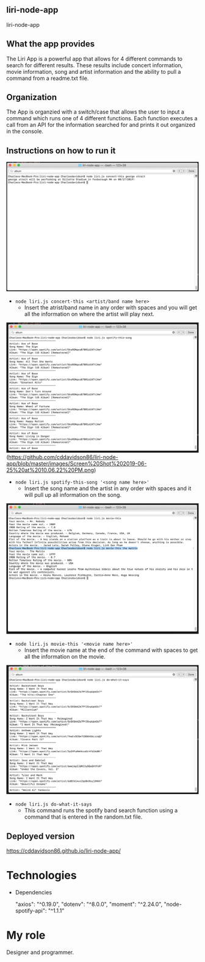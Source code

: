 ## liri-node-app
liri-node-app

## What the app provides

The Liri App is a powerful app that allows for 4 different commands to search for different results. These results include concert information, movie information, song and artist information and the ability to pull a command from a readme.txt file. 

## Organization 

The App is organzied with a switch/case that allows the user to input a command which runs one of 4 different functions. Each function executes a call from an API for the information searched for and prints it out organized in the console. 

## Instructions on how to run it

![Image of concert-this](https://github.com/cddavidson86/liri-node-app/blob/master/images/Screen%20Shot%202019-06-25%20at%2010.05.10%20PM.png)
* `node liri.js concert-this <artist/band name here>`
    * Insert the atrist/band name in any order with spaces and you will get all the information on where the artist will play next.

![Image of spotify-this-song](https://github.com/cddavidson86/liri-node-app/blob/master/images/Screen%20Shot%202019-06-25%20at%2010.05.46%20PM.png)(https://github.com/cddavidson86/liri-node-app/blob/master/images/Screen%20Shot%202019-06-25%20at%2010.06.22%20PM.png)
* `node liri.js spotify-this-song '<song name here>'`
    * Insert the song name and the artist in any order with spaces and it will pull up all information on the song.
    
![Image of movie-this](https://github.com/cddavidson86/liri-node-app/blob/master/images/Screen%20Shot%202019-06-25%20at%2010.09.26%20PM.png)
* `node liri.js movie-this '<movie name here>'`
    * Insert the movie name at the end of the command with spaces to get all the information on the movie.
    
![Image of do-what-it-says](https://github.com/cddavidson86/liri-node-app/blob/master/images/Screen%20Shot%202019-06-25%20at%2010.10.06%20PM.png)
* `node liri.js do-what-it-says`
    * This command runs the spotify band search function using a command that is entered in the random.txt file.
    
## Deployed version

https://cddavidson86.github.io/liri-node-app/

# Technologies

- Dependencies

    "axios": "^0.19.0",
    "dotenv": "^8.0.0",
    "moment": "^2.24.0",
    "node-spotify-api": "^1.1.1"

# My role

Designer and programmer. 


